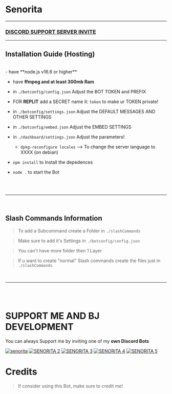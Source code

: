 # Senorita


***



### [**DISCORD SUPPORT SERVER INVITE**](https://dsc.gg/servereclipse)

***

## Installation Guide (Hosting)

<br/>
- have **node.js v16.6 or higher**

- have **ffmpeg and at least 300mb Ram**

- in `./botconfig/config.json` Adjust the BOT TOKEN and PREFIX

- FOR **REPLIT** add a SECRET name it: `token` to make ur TOKEN private!

- in `./botconfig/settings.json` Adjust the DEFAULT MESSAGES AND OTHER SETTINGS

- in `./botconfig/embed.json` Adjust the EMBED SETTINGS

- in `./dashboard/settings.json` Adjust the parameters!

    - `dpkg-reconfigure locales` --> To change the server language to XXXX (on debian)

- `npm install` to Install the depedences

- `node .` to start the Bot

<br/>
<br/>

***

<br/>

## Slash Commands Information

> To add a Subcommand create a Folder in `./slashCommands`

> Make sure to add it's Settings in `./botconfig/config.json`

> You can't have more folder then 1 Layer

> If u want to create "normal" Slash commands create the files just in `./slashCommands`

<br/>

***

<br/>
<br/>

# SUPPORT ME AND BJ DEVELOPMENT

You can always Support me by inviting one of my **own Discord Bots**

[![senorita](https://media.discordapp.net/attachments/911696260472393768/920764549693583431/senorita1.png)](https://lava.milrato.dev)
[![SENORITA 2](https://media.discordapp.net/attachments/911696260472393768/920780944623947836/senorita2.png)](https://musicium.musicium.dev)
[![SENORITA 3](https://media.discordapp.net/attachments/911696260472393768/920780944154198057/senorita3.png)](https://milrato.milrato.dev)
[![SENORITA 4](https://media.discordapp.net/attachments/911696260472393768/920780944376479814/senorita4.png)](https://discord.com/api/oauth2/authorize?client_id=912528743162081342&permissions=2218093633&scope=bot)
[![SENORITA 5](https://media.discordapp.net/attachments/911696260472393768/920780943910895656/senorita5.png)](https://discord.com/api/oauth2/authorize?client_id=912545064067170336&permissions=2218093633&scope=bot)

# Credits

> If consider using this Bot, make sure to credit me!


